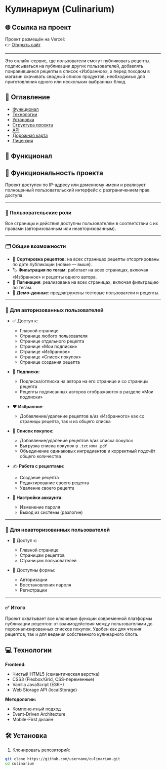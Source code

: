 # Кулинариум (Culinarium)

## 🌐 Ссылка на проект

Проект размещён на Vercel:  
👉 [Открыть сайт](https://culinarium-eta.vercel.app/)

---

Это онлайн-сервис, где пользователи смогут публиковать рецепты, подписываться на публикации других пользователей, добавлять понравившиеся рецепты в список «Избранное», а перед походом в магазин скачивать сводный список продуктов, необходимых для приготовления одного или нескольких выбранных блюд.

## 📌 Оглавление

- [Функционал](#-функционал)
- [Технологии](#-технологии)
- [Установка](#-установка)
- [Структура проекта](#-структура-проекта)
- [API](#-api)
- [Дорожная карта](#-дорожная-карта)
- [Лицензия](#-лицензия)

## 🌟 Функционал

## 🔧 Функциональность проекта

Проект доступен по IP-адресу или доменному имени и реализует полноценный пользовательский интерфейс с разграничением прав доступа.

---

### 👥 Пользовательские роли

Все страницы и действия доступны пользователям в соответствии с их правами (авторизованным или неавторизованным).

---

### 🗂 Общие возможности

- 📌 **Сортировка рецептов**: на всех страницах рецепты отсортированы по дате публикации (новые — выше).
- 🏷 **Фильтрация по тегам**: работает на всех страницах, включая «Избранное» и рецепты одного автора.
- 📄 **Пагинация**: реализована на всех страницах, включая фильтрацию по тегам.
- 🧪 **Демо-данные**: предзагружены тестовые пользователи и рецепты.

---

### 🔐 Для авторизованных пользователей

- ✅ Доступ к:
  - Главной странице
  - Странице любого пользователя
  - Странице отдельного рецепта
  - Странице «Мои подписки»
  - Странице «Избранное»
  - Странице «Список покупок»
  - Странице создания рецепта

- 🤝 **Подписки**:
  - Подписка/отписка на автора на его странице и со страницы рецепта
  - Рецепты подписанных авторов отображаются в разделе «Мои подписки»

- ❤️ **Избранное**:
  - Добавление/удаление рецептов в/из «Избранного» как со страницы рецепта, так и из общего списка

- 🛒 **Список покупок**:
  - Добавление/удаление рецептов в/из списка покупок
  - Выгрузка списка покупок в `.txt` или `.pdf`
  - Объединение одинаковых ингредиентов и корректный подсчёт общего количества

- ✍️ **Работа с рецептами**:
  - Создание рецепта
  - Редактирование своего рецепта
  - Удаление своего рецепта

- 🔑 **Настройки аккаунта**:
  - Изменение пароля
  - Выход из системы (разлогин)

---

### 👤 Для неавторизованных пользователей

- 📄 Доступ к:
  - Главной странице
  - Страницам рецептов
  - Страницам пользователей

- 🔐 Доступны формы:
  - Авторизации
  - Восстановления пароля
  - Регистрации

---

### ✅ Итого

Проект охватывает все ключевые функции современной платформы публикации рецептов: от взаимодействия между пользователями до персонализированных списков покупок. Удобен как для чтения рецептов, так и для ведения собственного кулинарного блога.


## 💻 Технологии

**Frontend:**
- Чистый HTML5 (семантическая верстка)
- CSS3 (Flexbox/Grid, CSS-переменные)
- Vanilla JavaScript (ES6+)
- Web Storage API (localStorage)

**Методологии:**
- Компонентный подход
- Event-Driven Architecture
- Mobile-First дизайн

## 🛠 Установка

1. Клонировать репозиторий:
```bash
git clone https://github.com/username/culinarium.git
cd culinarium